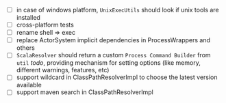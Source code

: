 - [ ] in case of windows platform, `UnixExecUtils` should look if unix tools are installed
- [ ] cross-platform tests
- [ ] rename shell => exec
- [ ] replace ActorSystem implicit dependencies in ProcessWrappers and others
- [ ] `ScalaResolver` should return a custom `Process Command Builder` from `util` *todo*, providing mechanism
        for setting options (like memory, different warnings, features, etc) 
- [ ]  support wildcard in ClassPathResolverImpl to choose the latest version available
- [ ]  support maven search in ClassPathResolverImpl